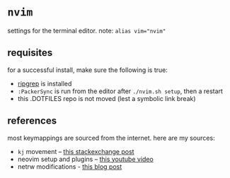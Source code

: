# `nvim`

settings for the terminal editor. note: `alias vim="nvim"`

## requisites

for a successful install, make sure the following is true:

* [ripgrep](https://github.com/BurntSushi/ripgrep#installation) is installed
* `:PackerSync` is run from the editor after `./nvim.sh setup`, then a restart
* this .DOTFILES repo is not moved (lest a symbolic link break)

## references

most keymappings are sourced from the internet. here are my sources:

* `kj` movement – [this stackexchange post](https://vi.stackexchange.com/a/18081)
* neovim setup and plugins – [this youtube video](https://youtu.be/w7i4amO_zaE)
* netrw modifications - [this blog post](https://vonheikemen.github.io/devlog/tools/using-netrw-vim-builtin-file-explorer/)
